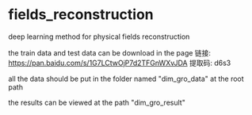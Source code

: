# fields_reconstruction

deep learning method for physical fields reconstruction 

the train data and test data can be download in the page 链接: https://pan.baidu.com/s/1G7LCtwOjP7d2TFGnWXvJDA 提取码: d6s3 

all the data should be put in the folder named "dim_gro_data" at the root path

the results can be viewed at the path "dim_gro_result"
